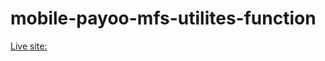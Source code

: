 # mobile-payoo-mfs-utilites-function
[Live site: ](https://github.com/ahasan2912/mobile-payoo-mfs-utilites-function/settings/pages)
